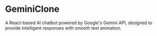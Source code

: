 # GeminiClone
A React-based AI chatbot powered by Google's Gemini API, designed to provide intelligent responses with smooth text animation.
